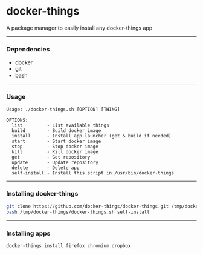 # docker-things

A package manager to easily install any docker-things app

--------------------------------------------------------------------------------

### Dependencies

 - docker
 - git
 - bash

--------------------------------------------------------------------------------

### Usage

```
Usage: ./docker-things.sh [OPTION] [THING]

OPTIONS:
  list         - List available things
  build        - Build docker image
  install      - Install app launcher (get & build if needed)
  start        - Start docker image
  stop         - Stop docker image
  kill         - Kill docker image
  get          - Get repository
  update       - Update repository
  delete       - Delete app
  self-install - Install this script in /usr/bin/docker-things
```

--------------------------------------------------------------------------------

### Installing docker-things

```sh
git clone https://github.com/docker-things/docker-things.git /tmp/docker-things
bash /tmp/docker-things/docker-things.sh self-install
```

--------------------------------------------------------------------------------

### Installing apps

```sh
docker-things install firefox chromium dropbox
```
